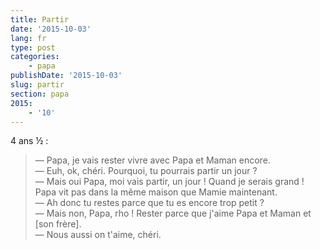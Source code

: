 ```yaml
---
title: Partir
date: '2015-10-03'
lang: fr
type: post
categories:
    - papa
publishDate: '2015-10-03'
slug: partir
section: papa
2015:
    - '10'
---
```


4 ans ½ :

> — Papa, je vais rester vivre avec Papa et Maman encore.  
> — Euh, ok, chéri. Pourquoi, tu pourrais partir un jour ?  
> — Mais oui Papa, moi vais partir, un jour ! Quand je serais grand ! Papa vit pas dans la même maison que Mamie maintenant.  
> — Ah donc tu restes parce que tu es encore trop petit ?  
> — Mais non, Papa, rho ! Rester parce que j'aime Papa et Maman et [son frère].  
> — Nous aussi on t'aime, chéri.

